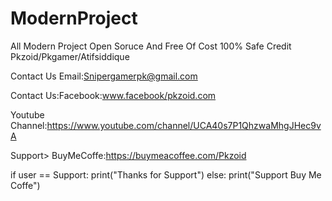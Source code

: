 # ModernProject
All Modern Project Open Soruce And Free Of Cost 100% Safe Credit Pkzoid/Pkgamer/Atifsiddique

Contact Us Email:Snipergamerpk@gmail.com

Contact Us:Facebook:www.facebook/pkzoid.com

Youtube Channel:https://www.youtube.com/channel/UCA40s7P1QhzwaMhgJHec9vA

Support>
BuyMeCoffe:https://buymeacoffee.com/Pkzoid

if user == Support:
      print("Thanks for Support")
else:
     print("Support Buy Me Coffe")
